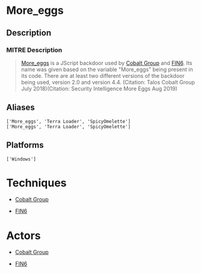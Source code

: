 
# More_eggs

## Description

### MITRE Description

> [More_eggs](https://attack.mitre.org/software/S0284) is a JScript backdoor used by [Cobalt Group](https://attack.mitre.org/groups/G0080) and [FIN6](https://attack.mitre.org/groups/G0037). Its name was given based on the variable "More_eggs" being present in its code. There are at least two different versions of the backdoor being used, version 2.0 and version 4.4. (Citation: Talos Cobalt Group July 2018)(Citation: Security Intelligence More Eggs Aug 2019)

## Aliases

```
['More_eggs', 'Terra Loader', 'SpicyOmelette']
['More_eggs', 'Terra Loader', 'SpicyOmelette']
```

## Platforms

```
['Windows']
```

# Techniques


* [Cobalt Group](../techniques/Cobalt-Group.md)

* [FIN6](../techniques/FIN6.md)
    

# Actors


* [Cobalt Group](../actors/Cobalt-Group.md)

* [FIN6](../actors/FIN6.md)
    
